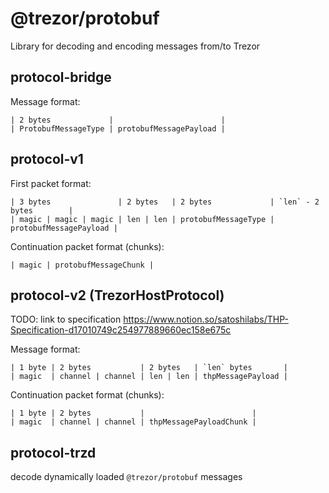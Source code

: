 # @trezor/protobuf

Library for decoding and encoding messages from/to Trezor

## protocol-bridge

Message format:

```
| 2 bytes             |                        |
| ProtobufMessageType | protobufMessagePayload |
```

## protocol-v1

First packet format:

```
| 3 bytes               | 2 bytes   | 2 bytes             | `len` - 2 bytes        |
| magic | magic | magic | len | len | protobufMessageType | protobufMessagePayload |
```

Continuation packet format (chunks):

```
| magic | protobufMessageChunk |
```

## protocol-v2 (TrezorHostProtocol)

TODO: link to specification
https://www.notion.so/satoshilabs/THP-Specification-d17010749c254977889660ec158e675c

Message format:

```
| 1 byte | 2 bytes           | 2 bytes   | `len` bytes       |
| magic  | channel | channel | len | len | thpMessagePayload |
```

Continuation packet format (chunks):

```
| 1 byte | 2 bytes           |                        |
| magic  | channel | channel | thpMessagePayloadChunk |
```

## protocol-trzd

decode dynamically loaded `@trezor/protobuf` messages
